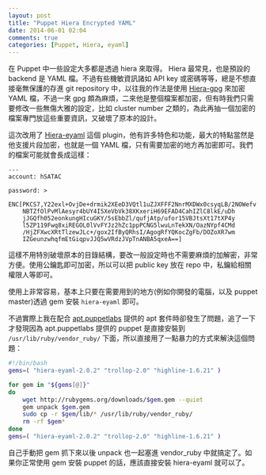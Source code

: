 ```yaml
---
layout: post
title: "Puppet Hiera Encrypted YAML"
date: 2014-06-01 02:04
comments: true
categories: [Puppet, Hiera, eyaml]
---
```


在 Puppet 中一些設定大多都是透過 hiera 來取得。 Hiera 最常見，也是預設的 backend 是 YAML 檔。不過有些機敏資訊諸如 API key 或密碼等等，總是不想直接毫無保護的存進 git repository 中，以往我的作法是使用 [Hiera-gpg](https://github.com/crayfishx/hiera-gpg) 來加密 YAML 檔，不過一來 gpg 頗為麻煩，二來他是整個檔案都加密，但有時我們只需要修改一些無傷大雅的設定，比如 cluster number 之類的，為此再抽一個加密的檔案專門放這些重要資訊，又破壞了原本的設計。

這次改用了 [Hiera-eyaml](https://github.com/TomPoulton/hiera-eyaml) 這個 plugin，他有許多特色和功能，最大的特點當然是他支援片段加密，也就是一個 YAML 檔，只有需要加密的地方再加密即可。我們的檔案可能就會長成這樣：

```
---
account: hSATAC

password: >
    ENC[PKCS7,Y22exl+OvjDe+drmik2XEeD3VQtl1uZJXFFF2NnrMXDWx0csyqLB/2NOWefv
    NBTZfOlPvMlAesyr4bUY4I5XeVbVk38XKxeriH69EFAD4CahIZlC8lkE/uDh
    jJGQfh052eonkungHIcuGKY/5sEbbZl/qufjAtp/ufor15VBJtsXt17tXP4y
    l5ZP119Fwq8xiREGOL0lVvFYJz2hZc1ppPCNG5lwuLnTekXN/OazNYpf4CMd
    /HjZFXwcXRtTlzewJLc+/gox2IfByQRhsI/AgogRfYQKocZgFb/DOZoXR7wm
    IZGeunzwhqfmEtGiqpvJJQ5wVRdzJVpTnANBA5qxeA==]
```
<!--more-->
這樣不用特別破壞原本的目錄結構，要改一般設定時也不需要麻煩的加解密，非常方便。使用公鑰匙即可加密，所以可以把 public key 放在 repo 中，私鑰給相關權限人等即可。

使用上非常容易，基本上只要在需要用到的地方(例如你開發的電腦，以及 puppet master)透過 gem 安裝 `hiera-eyaml` 即可。

不過實際上我在配合 [apt.puppetlabs](http://apt.puppetlabs.com/) 提供的 apt 套件時卻發生了問題，追了一下才發現因為 apt.puppetlabs 提供的 puppet 是直接安裝到 `/usr/lib/ruby/vendor_ruby/` 下面，所以直接用了一點暴力的方式來解決這個問題：

``` bash
#!/bin/bash
gems=( "hiera-eyaml-2.0.2" "trollop-2.0" "highline-1.6.21" )

for gem in "${gems[@]}"
do
    wget http://rubygems.org/downloads/$gem.gem --quiet
    gem unpack $gem.gem
    sudo cp -r $gem/lib/* /usr/lib/ruby/vendor_ruby/
    rm -rf $gem*
done
gems=( "hiera-eyaml-2.0.2" "trollop-2.0" "highline-1.6.21" )
```

自己手動把 gem 抓下來以後 unpack 也一起塞進 vendor_ruby 中就搞定了。如果你正常使用 gem 安裝 puppet 的話，應該直接安裝 hiera-eyaml 就可以了。